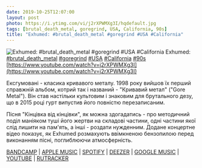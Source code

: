 ```yaml
---
date: 2019-10-25T12:07:00
layout: post
photo: https://i.ytimg.com/vi/j2rXPWMXg3I/hqdefault.jpg
tags: [brutal_death_metal, goregrind, USA, California, 90s]
title: "Exhumed: #brutal_death_metal #goregrind #USA #California"
---
```

![Exhumed: #brutal_death_metal #goregrind #USA #California](https://i.ytimg.com/vi/j2rXPWMXg3I/hqdefault.jpg)
Exhumed: [#brutal_death_metal](/tags/#brutal_death_metal) [#goregrind](/tags/#goregrind) [#USA](/tags/#USA) [#California](/tags/#California) [#90s](/tags/#90s) [https://www.youtube.com/watch?v=j2rXPWMXg3I](https://www.youtube.com/watch?v=j2rXPWMXg3I)

Ексгумовані - класика кривавого металу. 1998 року вийшов їх перший справжній альбом, котрий так і названий - &quot;Кривавий метал&quot; (&quot;Gore Metal&quot;). Він став настільки культовим і знаковим для брутального дезу, що в 2015 році гурт випустив його повністю перезаписаним.

Пісня &quot;Кінцівка від кінцівки&quot;, як можна здогадатись - про методичний поділ маніяком туші його жертви на складові частини, одні частини якої слід лишити на пам&#39;ять, а інші - роздати нужденним. Додане концертне відео показує, як Exhumed розмахують ввімкненою бензопилою перед виконанням пісні, поглиблюючи атмосферність.

[BANDCAMP](https://exhumed.bandcamp.com/album/gore-metal) \| [APPLE MUSIC](https://music.apple.com/ru/album/gore-metal/77508451) \| [SPOTIFY](https://open.spotify.com/album/1yeVvAIJpzqsxKsaw9yn28) \| [DEEZER](https://www.deezer.com/album/6959998?utm_source=deezer&amp;utm_content=album-6959998&amp;utm_term=1601611822_1571994279&amp;utm_medium=web) \| [GOOGLE MUSIC](https://play.google.com/music/m/Bvtpwfpxq7i53secyp2ukp44uo4?t=Gore_Metal_-_Exhumed) \| [YOUTUBE](https://www.youtube.com/playlist?list=PL7T9xNXVbyDXDyK0BmjjriNB6vN_xovAe) \| [RUTRACKER](https://rutracker.org/forum/viewtopic.php?t=3607322)